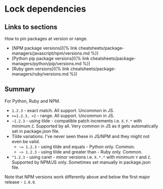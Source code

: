 # Lock dependencies


## Links to sections

How to pin packages at version or range.

- [NPM package versions]({% link cheatsheets/package-managers/javascript/npm/versions.md %})
- [Python pip package versions]({% link cheatsheets/package-managers/python/pip/versions.md %})
- [Ruby gem versions]({% link cheatsheets/package-managers/ruby/versions.md %})


## Summary

For Python, Ruby and NPM.

- `1.2.3` - exact match. All support. Uncommon in JS.
- `>=1.2.3, <2` - range. All support. Uncommon in JS.
- `~1.2.3` -  using tilde - compatible patch increments i.e. `X.Y.*` with minimum `Z`. Supported by all. Very common in JS as it gets automatically set in package.json file.
- Tilde variations. I've never seen these in JS/NPM and they might not even be valid.
    - `~= 1.2.3` - using tilde and equals - Python only. Common.
    - `~> 1.2.3` - using tilde and greater than - Ruby only. Common.
- `^1.2.3` - using caret - minor versions i.e. `X.*.*` with minimum `Y` and `Z`. Supported by NPM/JS only. Sometimes set manually in package.json file.

Note that NPM versions work differently above and below the first major release - `1.0.0`.
